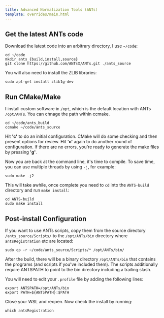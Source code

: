 ```yaml
---
title: Advanced Normalization Tools (ANTs)
template: overrides/main.html
---
```


## Get the latest ANTs code

Download the latest code into an arbitrary directory, I use `~/code`:

```console
cd ~/code
mkdir ants_{build,install,source}
git clone https://github.com/ANTsX/ANTs.git ./ants_source
```

You will also need to install the ZLIB libraries:

```console
sudo apt-get install zlib1g-dev
```

## Run CMake/Make

I install custom software in `/opt`, which is the default location with ANTs `/opt/ANTs`. You can chnage the path within ccmake.

```console
cd ~/code/ants_build
ccmake ~/code/ants_source
```

Hit __'c'__ to do an initial configuration. CMake will do some checking and then present options for review. Hit __'c'__ again to do another round of configuration. If there are no errors, you're ready to generate the make files by pressing __'g'__.

Now you are back at the command line, it's time to compile. To save time, you can use multiple threads by using `-j`, for example:

```console
sudo make -j2
```

This will take awhile, once complete you need to `cd` into the `ANTS-build` directory and run `make install`:

```console
cd ANTS-build
sudo make install
```

## Post-install Configuration

If you want to use ANTs scripts, copy them from the source directory `/ants_source/Scripts/` to the `/opt/ANTs/bin` directory where `antsRegistration` etc are located:

```console
sudo cp -r ~/code/ants_source/Scripts/* /opt/ANTs/bin/
```

After the build, there will be a binary directory `/opt/ANTs/bin` that contains the programs (and scripts if you've included them). The scripts additionally require ANTSPATH to point to the bin directory including a trailing slash.

You will need to edit your ```.profile``` file by adding the following lines:

```console
export ANTSPATH=/opt/ANTs/bin
export PATH=${ANTSPATH}:$PATH
```

Close your WSL and reopen. Now check the install by running:

```console
which antsRegistration
```
